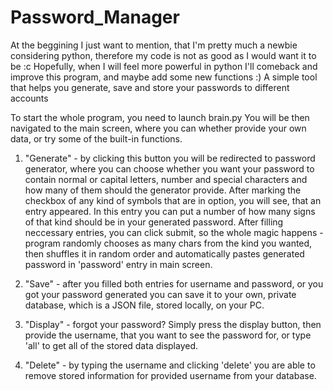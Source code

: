 # Password_Manager
At the beggining I just want to mention, that I'm pretty much a newbie considering python, therefore my code is not as good as I would want it to be :c 
Hopefully, when I will feel more powerful in python I'll comeback and improve this program, and maybe add some new functions :)
A simple tool that helps you generate, save and store your passwords to different accounts

To start the whole program, you need to launch brain.py
You will be then navigated to the main screen, where you can whether provide your own data, or try some of the built-in functions.

1)  "Generate" - by clicking this button you will be redirected to password generator, where you can choose whether you want your password to contain normal or capital letters, number and special characters and how many of them should the generator provide. After marking the checkbox of any kind of symbols that are in option, you will see, that an entry appeared. In this entry you can put a number of how many signs of that kind should be in your generated password. After filling neccessary entries, you can click submit, so the whole magic happens - program randomly chooses as many chars from the kind you wanted, then shuffles it in random order and automatically pastes generated password in 'password' entry in main screen.

2)  "Save" - after you filled both entries for username and password, or you got your password generated you can save it to your own, private database, which is a JSON file, stored locally, on your PC.

3)  "Display" - forgot your password? Simply press the display button, then provide the username, that you want to see the password for, or type 'all' to get all of the stored data displayed.

4)  "Delete" - by typing the username and clicking 'delete' you are able to remove stored information for provided username from your database.
